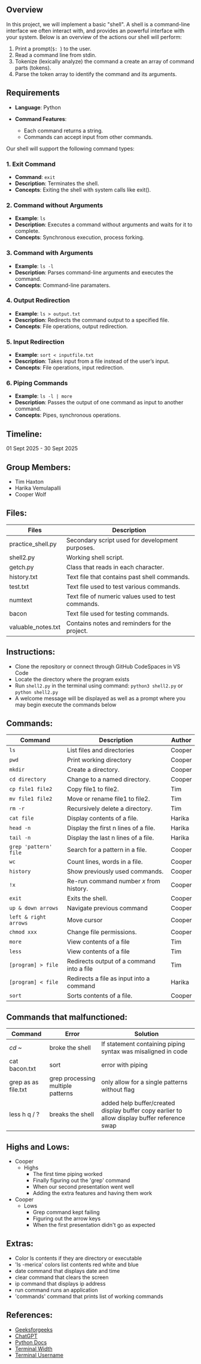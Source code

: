 ## Overview

In this project, we will implement a basic "shell". A shell is a command-line interface we often interact with, and provides an powerful interface with your system. Below is an overview of the actions our shell will perform:

1. Print a prompt(`$: `) to the user.
2. Read a command line from stdin.
3. Tokenize (lexically analyze) the command a create an array of command parts (tokens).
4. Parse the token array to identify the command and its arguments.

## Requirements

- **Language**: Python

- **Command Features**:
    - Each command returns a string.
    - Commands can accept input from other commands.

Our shell will support the following command types:

### 1. **Exit Command**

- **Command**: `exit`
- **Description**: Terminates the shell.
- **Concepts**: Exiting the shell with system calls like exit().

### 2. **Command without Arguments**

- **Example**: `ls`
- **Description**: Executes a command without arguments and waits for it to complete.
- **Concepts**: Synchronous execution, process forking.

### 3. **Command with Arguments**

- **Example**: `ls -l`
- **Description**: Parses command-line arguments and executes the command.
- **Concepts**: Command-line paramaters.

### 4. **Output Redirection**

- **Example**: `ls > output.txt`
- **Description**: Redirects the command output to a specified file.
- **Concepts**: File operations, output redirection.

### 5. **Input Redirection**

- **Example**: `sort < inputfile.txt`
- **Description**: Takes input from a file instead of the user’s input.
- **Concepts**: File operations, input redirection.

### 6. **Piping Commands**

- **Example**: `ls -l | more`
- **Description**: Passes the output of one command as input to another command.
- **Concepts**: Pipes, synchronous operations.


## Timeline:
01 Sept 2025 - 30 Sept 2025


## Group Members:
- Tim Haxton
- Harika Vemulapalli
- Cooper Wolf


## Files:
| Files                 | Description                                         |
|-----------------------|-----------------------------------------------------|
| practice_shell.py     | Secondary script used for development purposes.     |
| shell2.py             | Working shell script.                               |
| getch.py              | Class that reads in each character.                 |
| history.txt           | Text file that contains past shell commands.        |
| test.txt              | Text file used to test various commands.            |
| numtext               | Text file of numeric values used to test commands.  |
| bacon                 | Text file used for testing commands.                |
| valuable_notes.txt    | Contains notes and reminders for the project.       |


## Instructions:
- Clone the repository or connect through GitHub CodeSpaces in VS Code
- Locate the directory where the program exists
- Run `shell2.py` in the terminal using command: `python3 shell2.py` or `python shell2.py`
- A welcome message will be displayed as well as a prompt where you may begin execute the commands below


## Commands:
| Command               | Description                                         | Author   |
|-----------------------|-----------------------------------------------------|----------|
| `ls`                  | List files and directories                          | Cooper   |
| `pwd`                 | Print working directory                             | Cooper   |
| `mkdir`               | Create a directory.                                 | Cooper   |
| `cd directory`        | Change to a named directory.                        | Cooper   |
| `cp file1 file2`      | Copy file1 to file2.                                | Tim      |
| `mv file1 file2`      | Move or rename file1 to file2.                      | Tim      |
| `rm -r`               | Recursively delete a directory.                     | Tim      |
| `cat file`            | Display contents of a file.                         | Harika   |
| `head -n`             | Display the first n lines of a file.                | Harika   |
| `tail -n`             | Display the last n lines of a file.                 | Harika   |
| `grep 'pattern' file` | Search for a pattern in a file.                     | Cooper   |
| `wc`                  | Count lines, words in a file.                       | Cooper   |
| `history`             | Show previously used commands.                      | Cooper   |
| `!x`                  | Re-run command number *x* from history.             | Cooper   |
| `exit`                | Exits the shell.                                    | Cooper   |
| `up & down arrows`    | Navigate previous command                           | Cooper   |
| `left & right arrows` | Move cursor                                         | Cooper   |
| `chmod xxx`           | Change file permissions.                            | Cooper   |
| `more`                | View contents of a file                             | Tim      |
| `less`                | View contents of a file                             | Tim      |
| `[program] > file`    | Redirects output of a command into a file           | Tim      |
| `[program] < file`    | Redirects a file as input into a command            | Harika   |
| `sort `               | Sorts contents of a file.                           | Cooper   |


## Commands that malfunctioned:
|      Command         |        Error           |                         Solution                              |
|----------------------|------------------------|---------------------------------------------------------------|
| _cd ~_               |   broke the shell      | If statement containing piping syntax was misaligned in code  |
| cat bacon.txt | sort |   error with piping    | "                                                           " |
| grep as as file.txt  |   grep processing multiple patterns |   only allow for a single patterns without flag  |
| less h q / ?         |   breaks the shell     | added help buffer/created display buffer copy earlier to allow display  buffer reference swap | 


## Highs and Lows:
- Cooper
  - Highs
    - The first time piping worked
    - Finally figuring out the 'grep' command
    - When our second presentation went well
    - Adding the extra features and having them work
- Cooper
  - Lows
    - Grep command kept failing
    - Figuring out the arrow keys
    - When the first presentation didn't go as expected


## Extras:
- Color ls contents if they are directory or executable
- 'ls -merica' colors list contents red white and blue
- date command that displays date and time
- clear command that clears the screen
- ip command that displays ip address
- run command runs an application
- 'commands' command that prints list of working commands


## References:
- [Geeksforgeeks](https://www.geeksforgeeks.org/python/executing-shell-commands-with-python/)
- [ChatGPT](https://chatgpt.com/)
- [Python Docs](https://docs.python.org/3/library/os.html)
- [Terminal Width](https://www.google.com/search?q=get+terminal+width+python&rlz=1C1VDKB_enUS1178US1178&oq=get+terminal+w&gs_lcrp=EgZjaHJvbWUqBwgAEAAYgAQyBwgAEAAYgAQyBggBEEUYOTINCAIQABjwBRieBhjIBjIHCAMQABiABDIHCAQQABiABDIICAUQABgWGB4yCAgGEAAYFhgeMggIBxAAGBYYHjIICAgQABgWGB4yCAgJEAAYFhgeqAIHsAIB8QVQ2yUT5i1rPPEFUNslE-Ytazw&sourceid=chrome&ie=UTF-8&safe=active&ssui=on)
- [Terminal Username](https://www.google.com/search?q=get+terminal+username+python&sca_esv=e7bf22627bcd1c5c&rlz=1C1VDKB_enUS1178US1178&ei=REvAaIzVNv21qtsPwYnX4Q0&ved=0ahUKEwiMh5DkgsyPAxX9mmoFHcHENdwQ4dUDCBI&uact=5&oq=get+terminal+username+python&gs_lp=Egxnd3Mtd2l6LXNlcnAiHGdldCB0ZXJtaW5hbCB1c2VybmFtZSBweXRob24yBRAhGKABMgUQIRigATIFECEYoAEyBRAhGKABMgUQIRigATIFECEYnwUyBRAhGJ8FMgUQIRifBTIFECEYnwUyBRAhGJ8FSMwLUCNY9AlwAXgBkAEAmAFroAH6BKoBAzYuMbgBA8gBAPgBAZgCCKACkQXCAgoQABiwAxjWBBhHwgIGEAAYFhgewgIIEAAYgAQYogTCAgUQIRirApgDAIgGAZAGCJIHAzcuMaAH0SyyBwM2LjG4B40FwgcFMC43LjHIBw8&sclient=gws-wiz-serp&safe=active&ssui=on)
